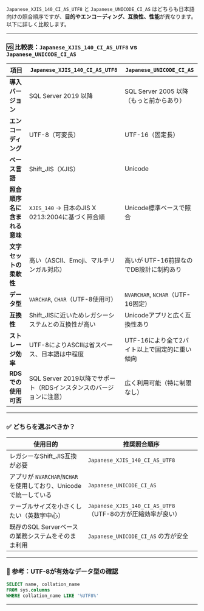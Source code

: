 `Japanese_XJIS_140_CI_AS_UTF8` と `Japanese_UNICODE_CI_AS` はどちらも日本語向けの照合順序ですが、**目的やエンコーディング、互換性、性能**が異なります。以下に詳しく比較します。

---

### 🆚 比較表：`Japanese_XJIS_140_CI_AS_UTF8` vs `Japanese_UNICODE_CI_AS`

| 項目               | `Japanese_XJIS_140_CI_AS_UTF8`             | `Japanese_UNICODE_CI_AS`      |
| ---------------- | ------------------------------------------ | ----------------------------- |
| **導入バージョン**      | SQL Server 2019 以降                         | SQL Server 2005 以降（もっと前からあり）  |
| **エンコーディング**     | UTF-8（可変長）                                 | UTF-16（固定長）                   |
| **ベース言語**        | Shift\_JIS（XJIS）                           | Unicode                       |
| **照合順序名に含まれる意味** | `XJIS_140` → 日本のJIS X 0213:2004に基づく照合順     | Unicode標準ベースで照合               |
| **文字セットの柔軟性**    | 高い（ASCII、Emoji、マルチリンガル対応）                  | 高いが UTF-16前提なのでDB設計に制約あり      |
| **データ型**         | `VARCHAR`, `CHAR`（UTF-8使用可）                | `NVARCHAR`, `NCHAR`（UTF-16固定） |
| **互換性**          | Shift\_JISに近いためレガシーシステムとの互換性が高い            | Unicodeアプリと広く互換性あり            |
| **ストレージ効率**      | UTF-8によりASCIIは省スペース、日本語は中程度                | UTF-16により全て2バイト以上で固定的に重い傾向    |
| **RDSでの使用可否**    | SQL Server 2019以降でサポート（RDSインスタンスのバージョンに注意） | 広く利用可能（特に制限なし）                |

---

### ✅ どちらを選ぶべきか？

| 使用目的                                           | 推奨照合順序                                          |
| ---------------------------------------------- | ----------------------------------------------- |
| レガシーなShift\_JIS互換が必要                           | `Japanese_XJIS_140_CI_AS_UTF8`                  |
| アプリが `NVARCHAR`/`NCHAR` を使用しており、Unicodeで統一している | `Japanese_UNICODE_CI_AS`                        |
| テーブルサイズを小さくしたい（英数字中心）                          | `Japanese_XJIS_140_CI_AS_UTF8`（UTF-8の方が圧縮効率が良い） |
| 既存のSQL Serverベースの業務システムをそのまま利用                 | `Japanese_UNICODE_CI_AS` の方が安全                  |

---

### 🔎 参考：UTF-8が有効なデータ型の確認

```sql
SELECT name, collation_name
FROM sys.columns
WHERE collation_name LIKE '%UTF8%'
```

---
